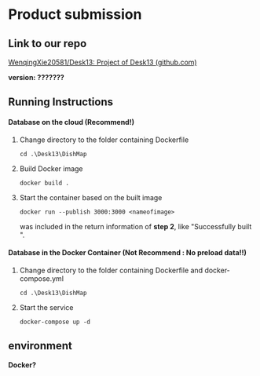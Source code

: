# Product submission

## Link to our repo

[WenqingXie20581/Desk13: Project of Desk13 (github.com)](https://github.com/WenqingXie20581/Desk13)

**version:  ???????**



## Running Instructions 

#### Database on the cloud (Recommend!)

1. Change directory to the folder containing Dockerfile

   ```
   cd .\Desk13\DishMap
   ```

2. Build Docker image

   ```
   docker build .
   ```

3. Start the container based on the built image

   ```
   docker run --publish 3000:3000 <nameofimage>
   ```

   <nameofimage> was included in the return information of  **step 2**, like "Successfully built <nameofimage>".

#### Database in the Docker Container (Not Recommend : No preload data!!)

1. Change directory to the folder containing Dockerfile and docker-compose.yml

   ```
   cd .\Desk13\DishMap
   ```

2. Start the service

   ```
   docker-compose up -d
   ```

### 

## environment 

**Docker?**